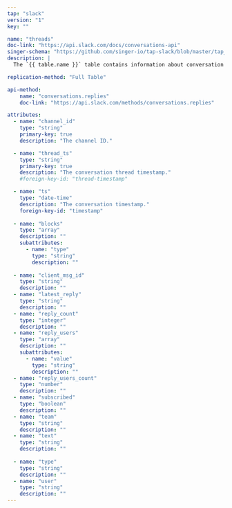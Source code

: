 ```yaml
---
tap: "slack"
version: "1"
key: ""

name: "threads"
doc-link: "https://api.slack.com/docs/conversations-api"
singer-schema: "https://github.com/singer-io/tap-slack/blob/master/tap_slack/schemas/threads.json"
description: |
  The `{{ table.name }}` table contains information about conversation threads in your {{ integration.display_name }} team. This table will do a Full Table Replication for each parent message that is added.

replication-method: "Full Table"

api-method:
    name: "conversations.replies"
    doc-link: "https://api.slack.com/methods/conversations.replies"

attributes:
  - name: "channel_id"
    type: "string"
    primary-key: true
    description: "The channel ID."

  - name: "thread_ts"
    type: "string"
    primary-key: true
    description: "The conversation thread timestamp."
    #foreign-key-id: "thread-timestamp"

  - name: "ts"
    type: "date-time"
    description: "The conversation timestamp."
    foreign-key-id: "timestamp"
      
  - name: "blocks"
    type: "array"
    description: ""
    subattributes:
      - name: "type"
        type: "string"
        description: ""
  
  - name: "client_msg_id"
    type: "string"
    description: ""
  - name: "latest_reply"
    type: "string"
    description: ""
  - name: "reply_count"
    type: "integer"
    description: ""
  - name: "reply_users"
    type: "array"
    description: ""
    subattributes:
      - name: "value"
        type: "string"
        description: ""
  - name: "reply_users_count"
    type: "number"
    description: ""
  - name: "subscribed"
    type: "boolean"
    description: ""
  - name: "team"
    type: "string"
    description: ""
  - name: "text"
    type: "string"
    description: ""
  
  - name: "type"
    type: "string"
    description: ""
  - name: "user"
    type: "string"
    description: ""
---
```


